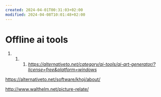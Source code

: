 ```yaml
---
created: 2024-04-01T00:31:03+02:00
modified: 2024-04-08T10:01:48+02:00
---
```


# Offline ai tools

1. 1. 1. *https://alternativeto.net/category/ai-tools/ai-art-generator/?license=free&platform=windows*

https://alternativeto.net/software/khoj/about/

http://www.walthelm.net/picture-relate/
